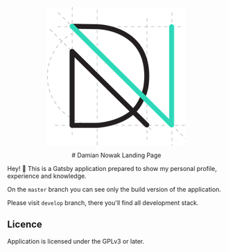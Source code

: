 <p align="center">
  <img width="320" src="logo.png?raw=true" align="center">
</p>

<p align="center">
  # Damian Nowak Landing Page
</p>

Hey! :wave: This is a Gatsby application prepared to show my personal profile, experience and knowledge.

On the `master` branch you can see only the build version of the application.

Please visit `develop` branch, there you'll find all development stack.

## Licence

Application is licensed under the GPLv3 or later.

